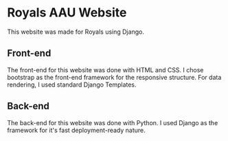 # Royals AAU Website
 This website was made for Royals using Django.
 
 ## Front-end 
 The front-end for this website was done with HTML and CSS. I chose bootstrap as the front-end framework for the responsive structure. For data rendering, I used standard Django Templates.
 
 ## Back-end
 The back-end for this website was done with Python. I used Django as the framework for it's fast deployment-ready nature.
